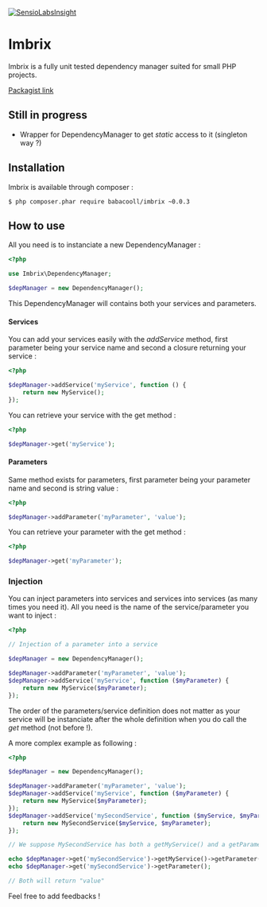 [![SensioLabsInsight](https://insight.sensiolabs.com/projects/232fea1c-ed90-46dd-939a-2b232a36312e/mini.png)](https://insight.sensiolabs.com/projects/232fea1c-ed90-46dd-939a-2b232a36312e)

# Imbrix

Imbrix is a fully unit tested dependency manager suited for small PHP projects.

[Packagist link](https://packagist.org/packages/babacooll/imbrix)

## Still in progress

- Wrapper for DependencyManager to get *static* access to it (singleton way ?)

## Installation

Imbrix is available through composer : 

```Shell
$ php composer.phar require babacooll/imbrix ~0.0.3
```

## How to use

All you need is to instanciate a new DependencyManager :

```php
<?php

use Imbrix\DependencyManager;

$depManager = new DependencyManager();
```

This DependencyManager will contains both your services and parameters.

#### Services

You can add your services easily with the *addService* method, first parameter being your service name and second a closure returning your service :

```php
<?php

$depManager->addService('myService', function () {
    return new MyService();
});
```

You can retrieve your service with the get method :

```php
<?php

$depManager->get('myService');
```

#### Parameters

Same method exists for parameters, first parameter being your parameter name and second is string value :


```php
<?php

$depManager->addParameter('myParameter', 'value');
```

You can retrieve your parameter with the get method :

```php
<?php

$depManager->get('myParameter');
```

### Injection

You can inject parameters into services and services into services (as many times you need it). All you need is the name of the service/parameter you want to inject :

```php
<?php

// Injection of a parameter into a service

$depManager = new DependencyManager();

$depManager->addParameter('myParameter', 'value');
$depManager->addService('myService', function ($myParameter) {
    return new MyService($myParameter);
});
```

The order of the parameters/service definition does not matter as your service will be instanciate after the whole definition when you do call the *get* method (not before !).

A more complex example as following :

```php
<?php

$depManager = new DependencyManager();

$depManager->addParameter('myParameter', 'value');
$depManager->addService('myService', function ($myParameter) {
    return new MyService($myParameter);
});
$depManager->addService('mySecondService', function ($myService, $myParameter) {
    return new MySecondService($myService, $myParameter);
});

// We suppose MySecondService has both a getMyService() and a getParameter() method and the Service a getParameter()

echo $depManager->get('mySecondService')->getMyService()->getParameter();
echo $depManager->get('mySecondService')->getParameter();

// Both will return "value"

```

Feel free to add feedbacks !
